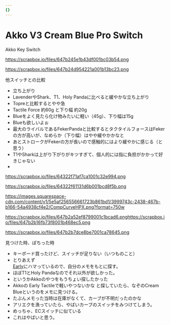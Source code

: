 ```yaml
---
{}
---
```

# Akko V3 Cream Blue Pro Switch

Akko Key Switch

https://scrapbox.io/files/647b245e1b43df001bc03b54.png

https://scrapbox.io/files/647b24d954221a001b13bc23.png

他スイッチとの比較

- 立ち上がり  
- LavenderやShark、T1、Holy Pandaに比べると緩やかな立ち上がり  
- Topreと比較するとやや急  
- Tactile Force 約60g と下り幅 約20g  
- Blueをよく見たら化け物みたいに軽い（45g）、下り幅は15g  
- Blueも欲しいよぉ  
- 最大のライバルであるFekerPandaと比較するとタクタイルフォースはFekerの方が高いが、なめらか（下り幅）はやや緩やかかなと  
- あとストロークがFekerの方が長いので感触的にはより緩やかに感じる（と思う）  
- T1やSharkは上がり下がりがキツすぎて、個人的には指に負担がかかって好きじゃない  
-  

https://scrapbox.io/files/64322f71af7ca1001c32e994.png

https://scrapbox.io/files/64322f61131d6b001bcd8f5b.png

https://images.squarespace-cdn.com/content/v1/5e5af256556661723b861bd1/3999743c-2438-467b-b166-54a4938cf4e2/CompCurveHPX.png?format=750w

https://scrapbox.io/files/647b2a52ef8799001c1bcad6.pnghttps://scrapbox.io/files/647b2b16fb73f8001b468ec5.png

https://scrapbox.io/files/647b2b7dce8be7001ca78645.png

見つけた時、ぽちった時

- キーボード買ったけど、スイッチが足りない（いつものこと）  
- とりあえず  
[Early](https://www.notion.soTactile)にハマっているので、自分のメモをもとに探す。  
- ほぼT1とHoly Pandaなのでそれ以外が欲しかった。  
- というかAkkoのやつをもうちょい探したかった  
- Akkoの Early Tactileで軽いやつないかな と探していたら、なぞのCream Blueというのをメモに見つける。  
- たぶんメモった当時は在庫がなくて、カーブが不明だったのかな  
- アリエクを漁っていたら、やばいカーブのスイッチをみつけてしまう。  
- めっちゃ、ECスイッチに似ている  
- これはやばいと思う。